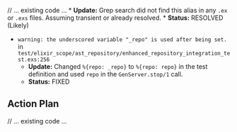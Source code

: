 // ... existing code ...
    * **Update:** Grep search did not find this alias in any `.ex` or `.exs` files. Assuming transient or already resolved.
    * **Status:** RESOLVED (Likely)
* `warning: the underscored variable "_repo" is used after being set.` in `test/elixir_scope/ast_repository/enhanced_repository_integration_test.exs:256`
    * **Update:** Changed `%{repo: _repo}` to `%{repo: repo}` in the test definition and used `repo` in the `GenServer.stop/1` call.
    * **Status:** FIXED

## Action Plan
// ... existing code ...
